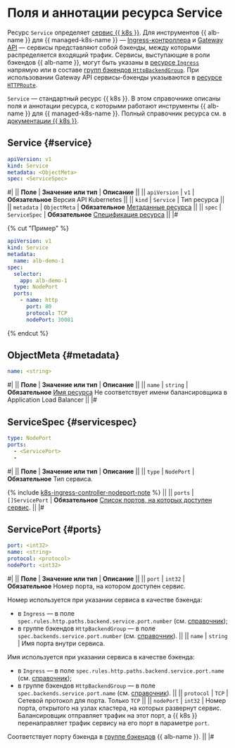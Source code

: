 # Поля и аннотации ресурса Service

Ресурс `Service` определяет [сервис {{ k8s }}](../../managed-kubernetes/concepts/index.md#service). Для инструментов {{ alb-name }} для {{ managed-k8s-name }} — [Ingress-контроллера](../tools/k8s-ingress-controller/index.md) и [Gateway API](../tools/k8s-gateway-api/index.md) — сервисы представляют собой бэкенды, между которыми распределяется входящий трафик.  Сервисы, выступающие в роли бэкендов {{ alb-name }}, могут быть указаны в [ресурсе `Ingress`](ingress.md) напрямую или в составе [групп бэкендов `HttpBackendGroup`](http-backend-group.md). При использовании Gateway API сервисы-бэкенды указываются в [ресурсе `HTTPRoute`](http-route.md).

`Service` — стандартный ресурс {{ k8s }}. В этом справочнике описаны поля и аннотации ресурса, с которыми работают инструменты {{ alb-name }} для {{ managed-k8s-name }}. Полный справочник ресурса см. в [документации {{ k8s }}](https://kubernetes.io/docs/reference/kubernetes-api/service-resources/service-v1/).

## Service {#service}

```yaml
apiVersion: v1
kind: Service
metadata: <ObjectMeta>
spec: <ServiceSpec>
```

#|
|| **Поле**     | **Значение или тип**   | **Описание**                   ||
|| `apiVersion` | `v1` | **Обязательное**
                                           Версия API Kubernetes          ||
|| `kind`       | `Service`              | Тип ресурса                    ||
|| `metadata`   | `ObjectMeta`           | **Обязательное**
                                          [Метаданные ресурса](#metadata) ||
|| `spec`       | `ServiceSpec`          | **Обязательное**
                                          [Спецификация ресурса](#spec)   ||
|#

{% cut "Пример" %}

```yaml
apiVersion: v1
kind: Service
metadata:
  name: alb-demo-1
spec:
  selector:
    app: alb-demo-1
  type: NodePort
  ports:
    - name: http
      port: 80
      protocol: TCP
      nodePort: 30081
```

{% endcut %}

## ObjectMeta {#metadata}

```yaml
name: <string>
```

#|
|| **Поле**      | **Значение или тип** | **Описание** ||
|| `name`        | `string`             | **Обязательное**
                                          [Имя ресурса](https://kubernetes.io/docs/concepts/overview/working-with-objects/names/#names)
                                          Не соответствует имени балансировщика в Application Load Balancer ||
|#

## ServiceSpec {#servicespec}

```yaml
type: NodePort
ports:
  - <ServicePort>
  -
```

#|
|| **Поле** | **Значение или тип** | **Описание** ||
|| `type`   | `NodePort` | **Обязательное**
Тип сервиса.

{% include [k8s-ingress-controller-nodeport-note](../../_includes/application-load-balancer/k8s-ingress-controller-nodeport-note.md) %}
||
|| `ports`    | `[]ServicePort`      | **Обязательное**
[Список портов, на которых доступен сервис](#ports).
||
|#

## ServicePort {#ports}

```yaml
port: <int32>
name: <string>
protocol: <protocol>
nodePort: <int32>
```

#|
|| **Поле** | **Значение или тип** | **Описание** ||
|| `port`    | `int32`      | **Обязательное**
Номер порта, на котором доступен сервис.

Номер используется при указании сервиса в качестве бэкенда:

* в `Ingress` — в поле `spec.rules.http.paths.backend.service.port.number` (см. [справочник](ingress.md#backend));
* в группе бэкендов `HttpBackendGroup` — в поле `spec.backends.service.port.number` (см. [справочник](http-backend-group.md)).
||
|| `name` | `string` | Имя порта внутри сервиса.

Имя используется при указании сервиса в качестве бэкенда:

* в `Ingress` — в поле `spec.rules.http.paths.backend.service.port.name` (см. [справочник](ingress.md#backend));
* в группе бэкендов `HttpBackendGroup` — в поле `spec.backends.service.port.name` (см. [справочник](http-backend-group.md)).
||
|| `protocol` | `TCP` | Сетевой протокол для порта. Только `TCP` ||
|| `nodePort` | `int32` | Номер порта, открытого на узлах кластера, на которых развернут сервис. Балансировщик отправляет трафик на этот порт, а {{ k8s }} перенаправляет трафик сервису на его порт в параметре `port`.

Соответствует порту бэкенда в [группе бэкендов](../concepts/backend-group.md) {{ alb-name }}.
||
|#
